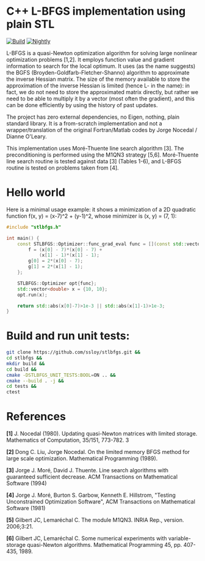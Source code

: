 # C++ L-BFGS implementation using plain STL

[![Build](https://github.com/ssloy/stlbfgs/actions/workflows/continuous.yml/badge.svg)](https://github.com/ssloy/stlbfgs/actions/workflows/continuous.yml) [![Nightly](https://github.com/ssloy/stlbfgs/actions/workflows/nightly.yml/badge.svg)](https://github.com/ssloy/stlbfgs/actions/workflows/nightly.yml)

L-BFGS is a quasi-Newton optimization algorithm for solving large nonlinear optimization problems [1,2]. It employs function value and gradient information to search for the local optimum. It uses (as the name suggests) the BGFS (Broyden-Goldfarb-Fletcher-Shanno) algorithm to approximate the inverse Hessian matrix. The size of the memory available to store the approximation of the inverse Hessian is limited (hence L- in the name): in fact, we do not need to store the approximated matrix directly, but rather we need to be able to multiply it by a vector (most often the gradient), and this can be done efficiently by using the history of past updates.

The project has zero external dependencies, no Eigen, nothing, plain standard library. It is a from-scratch implementation and not a wrapper/translation of the original Fortran/Matlab codes by Jorge Nocedal / Dianne O'Leary.

This implementation uses Moré-Thuente line search algorithm [3]. The preconditioning is performed using the M1QN3 strategy [5,6].
Moré-Thuente line search routine is tested against data [3] (Tables 1-6), and L-BFGS routine is tested on problems taken from [4].

# Hello world
Here is a minimal usage example: it shows a minimization of a 2D quadratic function f(x, y) = (x-7)^2 + (y-1)^2, whose minimizer is (x, y) = (7, 1):

```cpp
#include "stlbfgs.h"

int main() {
    const STLBFGS::Optimizer::func_grad_eval func = [](const std::vector<double> &x, double &f, std::vector<double> &g) {
        f = (x[0] - 7)*(x[0] - 7) +
            (x[1] - 1)*(x[1] - 1);
        g[0] = 2*(x[0] - 7);
        g[1] = 2*(x[1] - 1);
    };

    STLBFGS::Optimizer opt{func};
    std::vector<double> x = {10, 10};
    opt.run(x);

    return std::abs(x[0]-7)>1e-3 || std::abs(x[1]-1)>1e-3;
}

```

# Build and run unit tests:
```sh
git clone https://github.com/ssloy/stlbfgs.git &&
cd stlbfgs &&
mkdir build &&
cd build &&
cmake -DSTLBFGS_UNIT_TESTS:BOOL=ON .. &&
cmake --build . -j &&
cd tests &&
ctest
```

# References

**[1]** J. Nocedal (1980). Updating quasi-Newton matrices with limited storage. Mathematics of Computation, 35/151, 773-782. 3

**[2]** Dong C. Liu, Jorge Nocedal. On the limited memory BFGS method for large scale optimization. Mathematical Programming (1989).

**[3]** Jorge J. Moré, David J. Thuente. Line search algorithms with guaranteed sufficient decrease. ACM Transactions on Mathematical Software  (1994)

**[4]** Jorge J. Moré, Burton S. Garbow, Kenneth E. Hillstrom, "Testing Unconstrained Optimization Software", ACM Transactions on Mathematical Software  (1981)

**[5]** Gilbert JC, Lemaréchal C. The module M1QN3. INRIA Rep., version. 2006;3:21.

**[6]** Gilbert JC, Lemaréchal C. Some numerical experiments with variable-storage quasi-Newton algorithms. Mathematical Programming 45, pp. 407-435, 1989.


